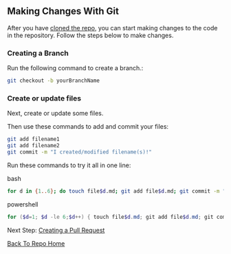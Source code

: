 ## Making Changes With Git

After you have [cloned the repo](README.md), you can start making changes to the code in the repository. Follow the steps below to make changes.

### Creating a Branch

Run the following command to create a branch.:

```bash
git checkout -b yourBranchName
```

### Create or update files

Next, create or update some files.

Then use these commands to add and commit your files:

```bash
git add filename1
git add filename2
git commit -m "I created/modified filename(s)!"
```

Run these commands to try it all in one line:

bash

```bash
for d in {1..6}; do touch file$d.md; git add file$d.md; git commit -m "adding file $d"; done
```

powershell

```powershell
for ($d=1; $d -le 6;$d++) { touch file$d.md; git add file$d.md; git commit -m "adding file$d.md";}
```

Next Step: [Creating a Pull Request](CreatingAPullRequest.md)

[Back To Repo Home](../)
